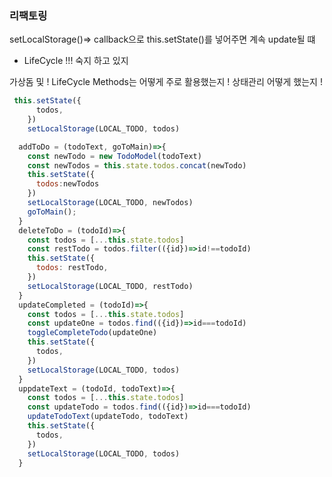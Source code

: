 ### 리팩토링 

setLocalStorage()=> callback으로 this.setState()를 넣어주면 계속 update될 떄 

* LifeCycle !!! 숙지 하고 있지 

가상돔 및 ! 
LifeCycle Methods는 어떻게 주로 활용했는지 ! 
상태관리 어떻게 했는지 ! 

```js
 this.setState({
      todos,
    })
    setLocalStorage(LOCAL_TODO, todos)
```

```js
  addToDo = (todoText, goToMain)=>{
    const newTodo = new TodoModel(todoText)
    const newTodos = this.state.todos.concat(newTodo)
    this.setState({
      todos:newTodos
    })
    setLocalStorage(LOCAL_TODO, newTodos)
    goToMain();
  }
  deleteToDo = (todoId)=>{
    const todos = [...this.state.todos]
    const restTodo = todos.filter(({id})=>id!==todoId)
    this.setState({
      todos: restTodo,
    })
    setLocalStorage(LOCAL_TODO, restTodo)
  }
  updateCompleted = (todoId)=>{
    const todos = [...this.state.todos]
    const updateOne = todos.find(({id})=>id===todoId)
    toggleCompleteTodo(updateOne)
    this.setState({
      todos,
    })
    setLocalStorage(LOCAL_TODO, todos)
  }
  uppdateText = (todoId, todoText)=>{
    const todos = [...this.state.todos]
    const updateTodo = todos.find(({id})=>id===todoId)
    updateTodoText(updateTodo, todoText)
    this.setState({
      todos,
    })
    setLocalStorage(LOCAL_TODO, todos)
  }

```    